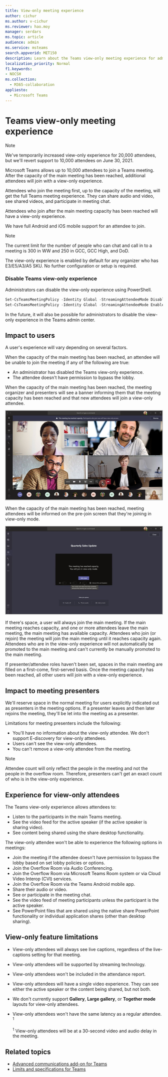 ```yaml
---
title: View-only meeting experience
author: cichur
ms.author: v-cichur
ms.reviewer: hao.moy
manager: serdars
ms.topic: article
audience: admin
ms.service: msteams
search.appverid: MET150
description: Learn about the Teams view-only meeting experience for admins, presenters, and attendees
localization_priority: Normal
f1.keywords:
- NOCSH
ms.collection: 
  - M365-collaboration
appliesto: 
  - Microsoft Teams
---
```


# Teams view-only meeting experience

> [!Note]
> We've temporarily increased view-only experience for 20,000 attendees, but we'll revert support to 10,000 attendees on June 30, 2021.
 
Microsoft Teams allows up to 10,000 attendees to join a Teams meeting. After the capacity of the main meeting has been reached, additional attendees will join with a view-only experience.

Attendees who join the meeting first, up to the capacity of the meeting, will get the full Teams meeting experience. They can share audio and video, see shared videos, and participate in meeting chat.

Attendees who join after the main meeting capacity has been reached will have a view-only experience.

We have full Android and iOS mobile support for an attendee to join.

> [!Note]
> The current limit for the number of people who can chat and call in to a meeting is 300 in WW and 250 in GCC, GCC High, and DoD.

The view-only experience is enabled by default for any organizer who has E3/E5/A3/A5 SKU. No further configuration or setup is required.

### Disable Teams view-only experience

Administrators can disable the view-only experience using PowerShell. 

```PowerShell
Set-CsTeamsMeetingPolicy -Identity Global -StreamingAttendeeMode Disabled
Set-CsTeamsMeetingPolicy -Identity Global -StreamingAttendeeMode Enabled
```

In the future, it will also be possible for administrators to disable the view-only experience in the Teams admin center.

## Impact to users

A user's experience will vary depending on several factors.

When the capacity of the main meeting has been reached, an attendee will be unable to join the meeting if any of the following are true:

- An administrator has disabled the Teams view-only experience.
- The attendee doesn't have permission to bypass the lobby.

When the capacity of the main meeting has been reached, the meeting organizer and presenters will see a banner informing them that the meeting capacity has been reached and that new attendees will join a view-only attendee.

  ![the Teams client and banner messsage for organizers and presenters](media/chat-and-banner-message.png)

When the capacity of the main meeting has been reached, meeting attendees will be informed on the pre-join screen that they're joining in view-only mode.

  ![the Teams pre-join screen and the message for participants telling them that they will join in view-only mode](media/view-only-pre-join-screen.png)

If there's space, a user will always join the main meeting. If the main meeting reaches capacity, and one or more attendees leave the main meeting, the main meeting has available capacity. Attendees who join (or rejoin) the meeting will join the main meeting until it reaches capacity again. Attendees who are in the view-only experience will not automatically be promoted to the main meeting and can't currently be manually promoted to the main meeting.

If presenter/attendee roles haven't been set, spaces in the main meeting are filled on a first-come, first-served basis. Once the meeting capacity has been reached, all other users will join with a view-only experience.

## Impact to meeting presenters

We'll reserve space in the normal meeting for users explicitly indicated out as presenters in the meeting options. If a presenter leaves and then later rejoins the meeting, they'll be let into the meeting as a presenter. 

Limitations for meeting presenters include the following:

- You'll have no information about the view-only attendee. We don't support E-discovery for view-only attendees.
- Users can't see the view-only attendees.
- You can't remove a view-only attendee from the meeting.

> [!Note]
> Attendee count will only reflect the people in the meeting and not the people in the overflow room. Therefore, presenters can't get an exact count of who is in the view-only experience.

## Experience for view-only attendees

The Teams view-only experience allows attendees to:

- Listen to the participants in the main Teams meeting.
- See the video feed for the active speaker (if the active speaker is sharing video).
- See content being shared using the share desktop functionality.

The view-only attendee won't be able to experience the following options in meetings:

- Join the meeting if the attendee doesn't have permission to bypass the lobby based on set lobby policies or options.
- Join the Overflow Room via Audio Conferencing.
- Join the Overflow Room via Microsoft Teams Room system or via Cloud Video Interop (CVI) services.
- Join the Overflow Room via the Teams Android mobile app.
- Share their audio or video.
- See or participate in the meeting chat.
- See the video feed of meeting participants unless the participant is the active speaker.
- See PowerPoint files that are shared using the native share PowerPoint functionality or individual application shares (other than desktop sharing).

## View-only feature limitations

- View-only attendees will always see live captions, regardless of the live-captions setting for that meeting.
- View-only attendees will be supported by streaming technology.
- View-only attendees won't be included in the attendance report.
- View-only attendees will have a single video experience. They can see either the active speaker or the content being shared, but not both.
- We don't currently support **Gallery**, **Large gallery**, or **Together mode** layouts for view-only attendees.  
- View-only attendees won't have the same latency as a regular attendee. <sup>1</sup>

  <sup>1</sup> View-only attendees will be at a 30-second video and audio delay in the meeting.  

## Related topics

- [Advanced communications add-on for Teams](teams-add-on-licensing/advanced-communications.md)
- [Limits and specifications for Teams](limits-specifications-teams.md)
